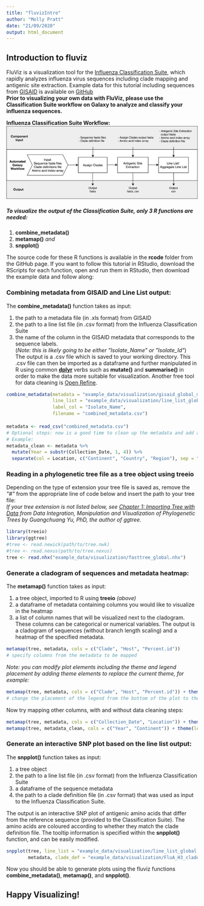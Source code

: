 ```yaml
---
title: "fluvizIntro"
author: "Molly Pratt"
date: "21/09/2020"
output: html_document
---
```



## Introduction to fluviz
FluViz is a visualization tool for the [Influenza Classification Suite](https://doi-org.ezproxy.cscscience.ca/10.1111/irv.12722), which rapidly analyzes influenza virus sequences including clade mapping and antigenic site extraction. Example data for this tutorial including sequences from [GISAID](https://www.gisaid.org/) is available on [GitHub](https://github.com/mopratt/fluviz/tree/master/example_data/visualization)   
**Prior to visualizing your own data with FluViz, please use the Classification Suite workflow on Galaxy  to analyze and classify your influenza sequences.**  
  
**Influenza Classification Suite Workflow:**
![](www/flu-suite-wf.jpg)  
    
##### To visualize the output of the Classification Suite, only 3 R functions are needed:  
1. **combine_metadata()**  
2. **metamap()** *and*  
3. **snpplot()**  
  
The source code for these R functions is available in the **rcode** folder from the GitHub page. If you want to follow this tutorial in RStudio, download the RScripts for each function, open and run them in RStudio, then download the example data and follow along:
    
### Combining metadata from GISAID and Line List output:  
The **combine_metadata()** function takes as input:  
1. the path to a metadata file (in .xls format) from GISAID  
2. the path to a line list file (in .csv format) from the Influenza Classification Suite  
3. the name of the column in the GISAID metadata that corresponds to the sequence labels.  
(*Note: this is likely going to be either "Isolate_Name" or "Isolate_Id"*)  
The output is a .csv file which is saved to your working directory. This .csv file can then be imported as a dataframe and further manipulated in R using common [**dplyr**](https://github.com/tidyverse/dplyr) verbs such as **mutate()** and **summarise()** in order to make the data more suitable for visualization. Another free tool for data cleaning is [Open Refine](https://openrefine.org/).  

```r
combine_metadata(metadata = "example_data/visualization/gisaid_global_metadata.xls",
                 line_list = "example_data/visualization/line_list_global.csv",
                 label_col = "Isolate_Name",
                 filename = "combined_metadata.csv")

metadata <- read_csv("combined_metadata.csv")
# Optional steps: now is a good time to clean up the metadata and add any additional columns you would like to visualize. 
# Example:
metadata_clean <- metadata %>% 
  mutate(Year = substr(Collection_Date, 1, 4)) %>%
  separate(col = Location, c("Continent", "Country", "Region"), sep = "/")
```
### Reading in a phylogenetic tree file as a tree object using **treeio**  
Depending on the type of extension your tree file is saved as, remove the *"#"* from the appropriate line of code below and insert the path to your tree file:  
*If your tree extension is not listed below, see [Chapter 1: Importing Tree with Data](http://yulab-smu.top/treedata-book/chapter1.html) from Data Integration, Manipulation and Visualization of Phylogenetic Trees by Guangchuang Yu, PhD, the author of ggtree.*

```r
library(treeio)
library(ggtree)
#tree <- read.newick(path/to/tree.nwk)
#tree <- read.nexus(path/to/tree.nexus)
tree <- read.nhx("example_data/visualization/fasttree_global.nhx")
```
  
### Generate a cladogram of sequences and metadata heatmap:  
The **metamap()** function takes as input:  
1. a tree object, imported to R using **treeio** *(above)*    
2. a dataframe of metadata containing columns you would like to visualize in the heatmap  
3. a list of column names that will be visualized next to the cladogram. These columns can be categorical or numerical variables. 
The output is a cladogram of sequences (without branch length scaling) and a heatmap of the specified metadata. 

```r
metamap(tree, metadata, cols = c("Clade", "Host", "Percent.id")) 
# specify columns from the metadata to be mapped
```
*Note: you can modify plot elements including the theme and legend placement by adding theme elements to replace the current theme, for example:*

```r
metamap(tree, metadata, cols = c("Clade", "Host", "Percent.id")) + theme(legend.position = "left") 
# change the placement of the legend from the bottom of the plot to the left side of the plot
```
Now try mapping other columns, with and without data cleaning steps:

```r
metamap(tree, metadata, cols = c("Collection_Date", "Location")) + theme(legend.position = "right")
metamap(tree, metadata_clean, cols = c("Year", "Continent")) + theme(legend.position = "right")
```
   
### Generate an interactive SNP plot based on the line list output: 
The **snpplot()** function takes as input:  
1. a tree object  
2. the path to a line list file (in .csv format) from the Influenza Classification Suite   
3. a dataframe of the sequence metadata  
4. the path to a clade definition file (in .csv format) that was used as input to the Influenza Classification Suite.  
  
The output is an interactive SNP plot of antigenic amino acids that differ from the reference sequence (provided to the Classification Suite). The amino acids are coloured according to whether they match the clade definition file. The tooltip information is specified within the **snpplot()** function, and can be easily modified.   

```r
snpplot(tree, line_list = "example_data/visualization/line_list_global.csv",
        metadata, clade_def = "example_data/visualization/FluA_H3_clade_defs.csv")
```
Now you should be able to generate plots using the fluviz functions **combine_metadata()**, **metamap()**, and **snpplot()**.

## Happy Visualizing!
